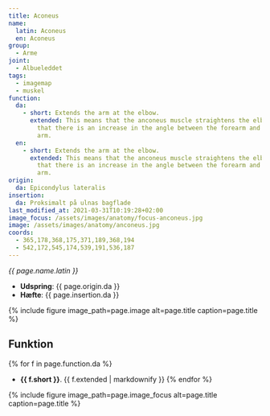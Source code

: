 ```yaml
---
title: Aconeus
name:
  latin: Aconeus
  en: Aconeus
group:
  - Arme
joint:
  - Albueleddet
tags:
  - imagemap
  - muskel
function:
  da:
    - short: Extends the arm at the elbow.
      extended: This means that the anconeus muscle straightens the elbow joint such
        that there is an increase in the angle between the forearm and the upper
        arm.
  en:
    - short: Extends the arm at the elbow.
      extended: This means that the anconeus muscle straightens the elbow joint such
        that there is an increase in the angle between the forearm and the upper
        arm.
origin:
  da: Epicondylus lateralis
insertion:
  da: Proksimalt på ulnas bagflade
last_modified_at: 2021-03-31T10:19:28+02:00
image_focus: /assets/images/anatomy/focus-anconeus.jpg
image: /assets/images/anatomy/anconeus.jpg
coords:
  - 365,178,368,175,371,189,368,194
  - 542,172,545,174,539,191,536,187
---
```


_{{ page.name.latin }}_

- **Udspring**: {{ page.origin.da }}
- **Hæfte**: {{ page.insertion.da }}

{% include figure image_path=page.image alt=page.title caption=page.title %}

## Funktion

{% for f in page.function.da %}
- **{{ f.short }}**.
  {{ f.extended | markdownify }}
{% endfor %}

{% include figure image_path=page.image_focus alt=page.title caption=page.title %}
